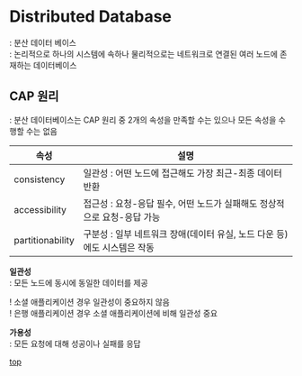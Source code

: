 # Distributed Database
: 분산 데이터 베이스    
: 논리적으로 하나의 시스템에 속하나 물리적으로는 네트워크로 연결된 여러 노드에 존재하는 데이터베이스     



## CAP 원리  
: 분산 데이터베이스는 CAP 원리 중 2개의 속성을 만족할 수는 있으나 모든 속성을 수행할 수는 없음   

속성 | 설명
---|---
consistency      | 일관성 : 어떤 노드에 접근해도 가장 최근-최종 데이터 반환
accessibility    | 접근성 : 요청-응답 필수, 어떤 노드가 실패해도 정상적으로 요청-응답 가능
partitionability | 구분성 : 일부 네트워크 장애(데이터 유실, 노드 다운 등)에도 시스템은 작동  


**일관성**  
: 모든 노드에 동시에 동일한 데이터를 제공       

! 소셜 애플리케이션 경우 일관성이 중요하지 않음    
! 은행 애플리케이션 경우 소셜 애플리케이션에 비해 일관성 중요     


**가용성**   
: 모든 요청에 대해 성공이나 실패를 응답    



[top](#)
